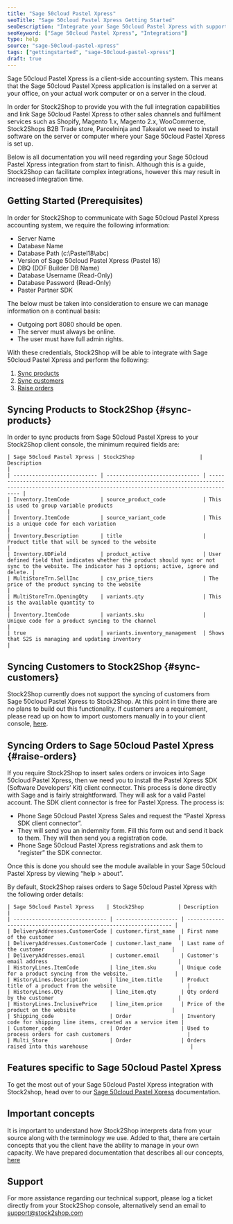 ```yaml
---
title: "Sage 50cloud Pastel Xpress"
seoTitle: "Sage 50cloud Pastel Xpress Getting Started"
seoDescription: "Integrate your Sage 50cloud Pastel Xpress with supported B2B and B2C Systems through Stock2Shop"
seoKeyword: ["Sage 50cloud Pastel Xpress", "Integrations"]
type: help
source: "sage-50cloud-pastel-xpress"
tags: ["gettingstarted", "sage-50cloud-pastel-xpress"]
draft: true
---
```


Sage 50cloud Pastel Xpress is a client-side accounting system. 
This means that the Sage 50cloud Pastel Xpress application is installed on a 
server at your office, on your actual work computer or on a 
server in the cloud. 

In order for Stock2Shop to provide you 
with the full integration capabilities and link Sage 50cloud Pastel Xpress
to other sales channels and fulfilment services such as 
Shopify, Magento 1.x, Magento 2.x, WooCommerce, Stock2Shops B2B Trade store, 
Parcelninja and Takealot we need to install software on the server or computer where your Sage 50cloud Pastel Xpress is set up. 

Below is all documentation you will need regarding your Sage 50cloud Pastel Xpress integration from start to finish.
Although this is a guide, Stock2Shop can facilitate complex integrations, however this may result in increased integration time.

## Getting Started (Prerequisites)
In order for Stock2Shop to communicate with Sage 50cloud Pastel Xpress accounting system, 
we require the following information:

- Server Name 
- Database Name
- Database Path (c:\Pastel18\abc)
- Version of Sage 50cloud Pastel Xpress (Pastel 18)
- DBQ (DDF Builder DB Name)
- Database Username (Read-Only)
- Database Password (Read-Only)
- Paster Partner SDK

The below must be taken into consideration to ensure we can manage information on a continual basis:

- Outgoing port 8080 should be open.
- The server must always be online.
- The user must have full admin rights.

With these credentials, Stock2Shop will be able to integrate with 
Sage 50cloud Pastel Xpress and perform the following:

1. [Sync products](#sync-products) 
2. [Sync customers](#sync-customers) 
3. [Raise orders](#raise-orders) 

## Syncing Products to Stock2Shop {#sync-products}
In order to sync products from Sage 50cloud Pastel Xpress to your Stock2Shop client console, 
the minimum required fields are:

```
| Sage 50cloud Pastel Xpress | Stock2Shop                     | Description                                                                                                                                           |
| --------------------------- | ------------------------------ | ----------------------------------------------------------------------------------------------------------------------------------------------------- |
| Inventory.ItemCode          | source_product_code            | This is used to group variable products                                                                                                               |
| Inventory.ItemCode          | source_variant_code            | This is a unique code for each variation                                                                                                              |
| Inventory.Description       | title                          | Product title that will be synced to the website                                                                                                      |
| Inventory.UDField           | product_active                 | User defined field that indicates whether the product should sync or not sync to the website. The indicator has 3 options; active, ignore and delete. |
| MultiStoreTrn.SellInc       | csv_price_tiers                | The price of the product syncing to the website                                                                                                       |
| MultiStoreTrn.OpeningQty    | variants.qty                   | This is the available quantity to                                                                                                                     |
| Inventory.ItemCode          | variants.sku                   | Unique code for a product syncing to the channel                                                                                                      |
| true                        | variants.inventory_management  | Shows that S2S is managing and updating inventory                                                                                                     |
 ```

## Syncing Customers to Stock2Shop {#sync-customers}
Stock2Shop currently does not support the syncing of customers from Sage 50cloud Pastel Xpress to Stock2Shop. 
At this point in time there are no plans to build out this functionality. 
If customers are a requirement, please read up on how to import customers manually in to your client console, [here](/help/how-it-works-customer-import "Manually import customers into Stock2Shop").
 
## Syncing Orders to Sage 50cloud Pastel Xpress {#raise-orders}
If you require Stock2Shop to insert sales orders or invoices into Sage 50cloud Pastel Xpress, 
then we need you to install the Pastel Xpress SDK (Software Developers’ Kit) client connector. 
This process is done directly with Sage and is fairly straightforward. They will ask for a valid Pastel account. 
The SDK client connector is free for Pastel Xpress. The process is:

- Phone Sage 50cloud Pastel Xpress Sales and request the “Pastel Xpress SDK client connector”.
- They will send you an indemnity form. Fill this form out and send it back to them. They will then send you a registration code.
- Phone Sage 50cloud Pastel Xpress registrations and ask them to “register” the SDK connector.

Once this is done you should see the module available in your Sage 50cloud Pastel Xpress by viewing “help > about”.

By default, Stock2Shop raises orders to Sage 50cloud Pastel Xpress with the following order details:

```
| Sage 50cloud Pastel Xpress    | Stock2Shop           | Description                                                       |
| ------------------------------ | -------------------- | ----------------------------------------------------------------- |
| DeliveryAddresses.CustomerCode | customer.first_name  | First name of the customer                                        |
| DeliveryAddresses.CustomerCode | customer.last_name   | Last name of the customer                                         |
| DeliveryAddresses.email        | customer.email       | Customer's email address                                          |
| HistoryLines.ItemCode          | line_item.sku        | Unique code for a product syncing from the website.               |
| HistoryLines.Description       | line_item.title      | Product title of a product from the website                       |
| HistoryLines.Qty               | line_item.qty        | Qty orderd by the customer                                        |
| HistoryLines.InclusivePrice    | line_item.price      | Price of the product on the website                               |
| Shipping_code                  | Order                | Inventory code for shipping line items, created as a service item |
| Customer_code                  | Order                | Used to process orders for cash customers                         |
| Multi_Store                    | Order                | Orders raised into this warehouse                                 |

 ```

## Features specific to Sage 50cloud Pastel Xpress
To get the most out of your Sage 50cloud Pastel Xpress integration with Stock2shop, 
head over to our [Sage 50cloud Pastel Xpress](/help/features-sage-50cloud-pastel-xpress "Sage 50cloud Pastel Xpress features") documentation.

## Important concepts 
It is important to understand how Stock2Shop interprets data from your source 
along with the terminology we use. Added to that, there are certain concepts that you 
the client have the ability to manage in your own capacity. We have prepared 
documentation that describes all our concepts, [here](/help/how-it-works "How it works")

## Support
For more assistance regarding our technical support, please log a ticket
directly from your Stock2Shop console, alternatively send an email to support@stock2shop.com